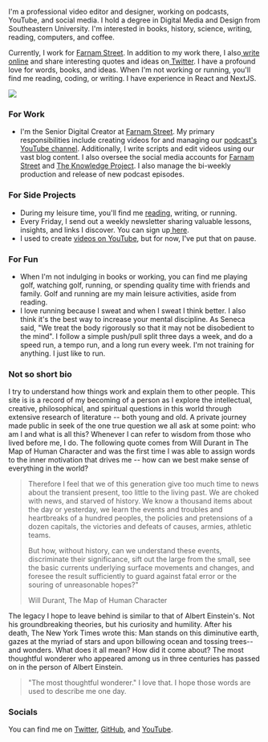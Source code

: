 <PageTitle title="About me" />

I'm a professional video editor and designer, working on podcasts, YouTube, and social media. I hold a degree in Digital Media and Design from Southeastern University. I'm interested in books, history, science, writing, reading, computers, and coffee.

Currently, I work for [Farnam Street](https://fs.blog/). In addition to my work there, I also[ write online](https://www.dltn.io/writing) and share interesting quotes and ideas on[ Twitter](https://twitter.com/dltnio). I have a profound love for words, books, and ideas. When I'm not working or running, you'll find me reading, coding, or writing. I have experience in React and NextJS.

![](https://res.cloudinary.com/dde1q4ekv/image/upload/v1694125072/F4b9BwTawAE_3WO_umydiz.jpg)

### For Work

-   I'm the Senior Digital Creator at [Farnam Street](https://fs.blog/). My primary responsibilities include creating videos for and managing our [podcast's YouTube channel](https://www.youtube.com/channel/UCLtTf_uKt0Itd0NG7txrwXA). Additionally, I write scripts and edit videos using our vast blog content. I also oversee the social media accounts for [Farnam Street](https://twitter.com/farnamstreet) and [The Knowledge Project](https://www.instagram.com/tkppodcast/). I also manage the bi-weekly production and release of new podcast episodes.

### For Side Projects

-   During my leisure time, you'll find me [reading](https://www.dltn.io/notes), writing, or running.
-   Every Friday, I send out a weekly newsletter sharing valuable lessons, insights, and links I discover. You can sign up[ here](https://www.dltn.io/newsletter).
-   I used to create [videos on YouTube](https://youtube.com/@dltnio), but for now, I've put that on pause.

### For Fun

-   When I'm not indulging in books or working, you can find me playing golf, watching golf, running, or spending quality time with friends and family. Golf and running are my main leisure activities, aside from reading.
-   I love running because I sweat and when I sweat I think better. I also think it's the best way to increase your mental discipline. As Seneca said, "We treat the body rigorously so that it may not be disobedient to the mind". I follow a simple push/pull split three days a week, and do a speed run, a tempo run, and a long run every week. I'm not training for anything. I just like to run.

<ImageWithCaption src="https://res.cloudinary.com/dde1q4ekv/image/upload/v1694125177/F5Ye6EeWoAAQkRl_anmgdw.jpg" caption="Rembrandt van Rijn (1606 - 1669): The Storm on the Sea of Galilee - 1633 - Oil on canvas" />

### Not so short bio

I try to understand how things work and explain them to other people. This site is is a record of my becoming of a person as I explore the intellectual, creative, philosophical, and spiritual questions in this world through extensive research of literature -- both young and old. A private journey made public in seek of the one true question we all ask at some point: who am I and what is all this? Whenever I can refer to wisdom from those who lived before me, I do. The following quote comes from Will Durant in The Map of Human Character and was the first time I was able to assign words to the inner motivation that drives me -- how can we best make sense of everything in the world?

> Therefore I feel that we of this generation give too much time to news about the transient present, too little to the living past. We are choked with news, and starved of history. We know a thousand items about the day or yesterday, we learn the events and troubles and heartbreaks of a hundred peoples, the policies and pretensions of a dozen capitals, the victories and defeats of causes, armies, athletic teams.
>
> But how, without history, can we understand these events, discriminate their significance, sift out the large from the small, see the basic currents underlying surface movements and changes, and foresee the result sufficiently to guard against fatal error or the souring of unreasonable hopes?"
>
> Will Durant, The Map of Human Character

The legacy I hope to leave behind is similar to that of Albert Einstein's. Not his groundbreaking theories, but his curiosity and humility. After his death, The New York Times wrote this: Man stands on this diminutive earth, gazes at the myriad of stars and upon billowing ocean and tossing trees--and wonders. What does it all mean? How did it come about? The most thoughtful wonderer who appeared among us in three centuries has passed on in the person of Albert Einstein.

> "The most thoughtful wonderer." I love that. I hope those words are used to describe me one day.

### Socials

You can find me on [Twitter](https://www.twitter.com/dltnio), [GitHub](https://github.com/dmabery), and [YouTube](https://www.youtube.com/@dltnio).
